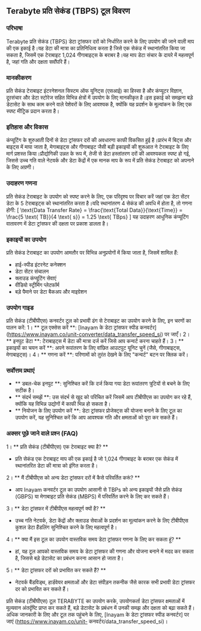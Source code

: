 ## Terabyte प्रति सेकंड (TBPS) टूल विवरण

### परिभाषा
Terabyte प्रति सेकंड (TBPS) डेटा ट्रांसफर दरों को निर्धारित करने के लिए उपयोग की जाने वाली माप की एक इकाई है।यह डेटा की मात्रा का प्रतिनिधित्व करता है जिसे एक सेकंड में स्थानांतरित किया जा सकता है, जिसमें एक टेराबाइट 1,024 गीगाबाइट्स के बराबर है।यह माप डेटा संचार के दायरे में महत्वपूर्ण है, जहां गति और दक्षता सर्वोपरि हैं।

### मानकीकरण
प्रति सेकंड टेराबाइट इंटरनेशनल सिस्टम ऑफ यूनिट्स (एसआई) का हिस्सा है और कंप्यूटर विज्ञान, दूरसंचार और डेटा स्टोरेज सहित विभिन्न क्षेत्रों में उपयोग के लिए मानकीकृत है।इस इकाई को समझना बड़े डेटासेट के साथ काम करने वाले पेशेवरों के लिए आवश्यक है, क्योंकि यह प्रदर्शन के मूल्यांकन के लिए एक स्पष्ट मीट्रिक प्रदान करता है।

### इतिहास और विकास
कंप्यूटिंग के शुरुआती दिनों से डेटा ट्रांसफर दरों की अवधारणा काफी विकसित हुई है।प्रारंभ में बिट्स और बाइट्स में मापा जाता है, मेगाबाइट्स और गीगाबाइट जैसी बड़ी इकाइयों की शुरूआत ने टेराबाइट के लिए मार्ग प्रशस्त किया।प्रौद्योगिकी उन्नत के रूप में, तेजी से डेटा हस्तांतरण दरों की आवश्यकता स्पष्ट हो गई, जिससे उच्च गति वाले नेटवर्क और डेटा केंद्रों में एक मानक माप के रूप में प्रति सेकंड टेराबाइट को अपनाने के लिए अग्रणी।

### उदाहरण गणना
प्रति सेकंड टेराबाइट के उपयोग को स्पष्ट करने के लिए, एक परिदृश्य पर विचार करें जहां एक डेटा सेंटर डेटा के 5 टेराबाइट्स को स्थानांतरित करता है।यदि स्थानांतरण 4 सेकंड की अवधि में होता है, तो गणना होगी:
\[ \text{Data Transfer Rate} = \frac{\text{Total Data}}{\text{Time}} = \frac{5 \text{ TB}}{4 \text{ s}} = 1.25 \text{ TBps} \]
यह उदाहरण आधुनिक कंप्यूटिंग वातावरण में डेटा ट्रांसफर की दक्षता पर प्रकाश डालता है।

### इकाइयों का उपयोग
प्रति सेकंड टेराबाइट का उपयोग आमतौर पर विभिन्न अनुप्रयोगों में किया जाता है, जिसमें शामिल हैं:
- हाई-स्पीड इंटरनेट कनेक्शन
- डेटा सेंटर संचालन
- क्लाउड कंप्यूटिंग सेवाएं
- वीडियो स्ट्रीमिंग प्लेटफॉर्म
- बड़े पैमाने पर डेटा बैकअप और माइग्रेशन

### उपयोग गाइड
प्रति सेकंड (टीबीपीएस) कनवर्टर टूल को प्रभावी ढंग से टेराबाइट का उपयोग करने के लिए, इन चरणों का पालन करें:
1। ** टूल एक्सेस करें **: [Inayam के डेटा ट्रांसफर स्पीड कनवर्टर] (https://www.inayam.co/unit-converter/data_transfer_speed_si) पर जाएँ।
2। ** इनपुट डेटा **: टेराबाइट्स में डेटा की मात्रा दर्ज करें जिसे आप कन्वर्ट करना चाहते हैं।
3। ** इकाइयों का चयन करें **: अपने रूपांतरण के लिए वांछित आउटपुट यूनिट चुनें (जैसे, गीगाबाइट्स, मेगाबाइट्स)।
4। ** गणना करें **: परिणामों को तुरंत देखने के लिए "कन्वर्ट" बटन पर क्लिक करें।

### सर्वोत्तम प्रथाएं
- ** डबल-चेक इनपुट **: सुनिश्चित करें कि दर्ज किया गया डेटा रूपांतरण त्रुटियों से बचने के लिए सटीक है।
- ** संदर्भ समझें **: उस संदर्भ से खुद को परिचित करें जिसमें आप टीबीपीएस का उपयोग कर रहे हैं, क्योंकि यह विभिन्न उद्योगों में काफी भिन्न हो सकता है।
- ** नियोजन के लिए उपयोग करें **: डेटा ट्रांसफर प्रोजेक्ट्स की योजना बनाने के लिए टूल का उपयोग करें, यह सुनिश्चित करें कि आप आवश्यक गति और क्षमताओं को पूरा कर सकते हैं।

### अक्सर पूछे जाने वाले प्रश्न (FAQ)

1। ** प्रति सेकंड (टीबीपीएस) एक टेराबाइट क्या है? **
- प्रति सेकंड एक टेराबाइट माप की एक इकाई है जो 1,024 गीगाबाइट के बराबर एक सेकंड में स्थानांतरित डेटा की मात्रा को इंगित करता है।

2। ** मैं टीबीपीएस को अन्य डेटा ट्रांसफर दरों में कैसे परिवर्तित करूं? **
- आप Inayam कनवर्टर टूल का उपयोग आसानी से TBPs को अन्य इकाइयों जैसे प्रति सेकंड (GBPS) या मेगाबाइट प्रति सेकंड (MBPS) में परिवर्तित करने के लिए कर सकते हैं।

3। ** डेटा ट्रांसफर में टीबीपीएस महत्वपूर्ण क्यों है? **
- उच्च गति नेटवर्क, डेटा केंद्रों और क्लाउड सेवाओं के प्रदर्शन का मूल्यांकन करने के लिए टीबीपीएस कुशल डेटा हैंडलिंग सुनिश्चित करने के लिए महत्वपूर्ण है।

4। ** क्या मैं इस टूल का उपयोग वास्तविक समय डेटा ट्रांसफर गणना के लिए कर सकता हूं? **
- हां, यह टूल आपको वास्तविक समय के डेटा ट्रांसफर की गणना और योजना बनाने में मदद कर सकता है, जिससे बड़े डेटासेट का प्रबंधन करना आसान हो जाता है।

5। ** डेटा ट्रांसफर दरों को प्रभावित कर सकते हैं? **
- नेटवर्क बैंडविड्थ, हार्डवेयर क्षमताओं और डेटा संपीड़न तकनीक जैसे कारक सभी प्रभावी डेटा ट्रांसफर दर को प्रभावित कर सकते हैं।

प्रति सेकंड (टीबीपीएस) टूल TERABYTE का उपयोग करके, उपयोगकर्ता डेटा ट्रांसफर क्षमताओं में मूल्यवान अंतर्दृष्टि प्राप्त कर सकते हैं, बड़े डेटासेट के प्रबंधन में उनकी समझ और दक्षता को बढ़ा सकते हैं।अधिक जानकारी के लिए और टूल तक पहुंचने के लिए, [Inayam के डेटा ट्रांसफर स्पीड कनवर्टर] पर जाएं (https://www.inayam.co/unit- कनवर्टर/data_transfer_speed_si)।